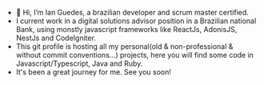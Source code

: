 - 👋 Hi, I’m Ian Guedes, a brazilian developer and scrum master certified.
-  I current work in a  digital solutions advisor position in a Brazilian national Bank, using monstly javascript frameworks like ReactJs, AdonisJS, NestJs and CodeIgniter.
-  This git profile is hosting all my personal(old & non-professional & without commit conventions...) projects, here you will find some code in Javascript/Typescript, Java and Ruby.
-  It's been a great journey for me. See you soon!
